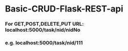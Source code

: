 # Basic-CRUD-Flask-REST-api
### For GET,POST,DELETE,PUT URL: localhost:5000/task/nid/nidNo 
### e.g. localhost:5000/task/nid/111
